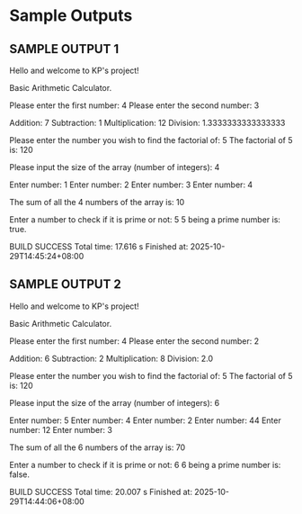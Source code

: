 # Sample Outputs

SAMPLE OUTPUT 1
--------------------------------------------------------------------
Hello and welcome to KP's project!

Basic Arithmetic Calculator.

Please enter the first number: 4
Please enter the second number: 3

Addition: 7
Subtraction: 1
Multiplication: 12
Division: 1.3333333333333333

Please enter the number you wish to find the factorial of: 5
The factorial of 5 is: 120

Please input the size of the array (number of integers): 4

Enter number: 1
Enter number: 2
Enter number: 3
Enter number: 4

The sum of all the 4 numbers of the array is: 10

Enter a number to check if it is prime or not: 5
5 being a prime number is: true.

BUILD SUCCESS
Total time:  17.616 s
Finished at: 2025-10-29T14:45:24+08:00


SAMPLE OUTPUT 2
------------------------------------------------------------------------
Hello and welcome to KP's project!

Basic Arithmetic Calculator.

Please enter the first number: 4
Please enter the second number: 2

Addition: 6
Subtraction: 2
Multiplication: 8
Division: 2.0

Please enter the number you wish to find the factorial of: 5
The factorial of 5 is: 120

Please input the size of the array (number of integers): 6

Enter number: 5
Enter number: 4
Enter number: 2
Enter number: 44
Enter number: 12
Enter number: 3

The sum of all the 6 numbers of the array is: 70

Enter a number to check if it is prime or not: 6
6 being a prime number is: false.

BUILD SUCCESS
Total time:  20.007 s
Finished at: 2025-10-29T14:44:06+08:00
